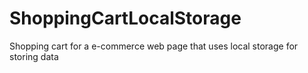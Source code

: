 # ShoppingCartLocalStorage
Shopping cart for a e-commerce web page that uses local storage for storing data
